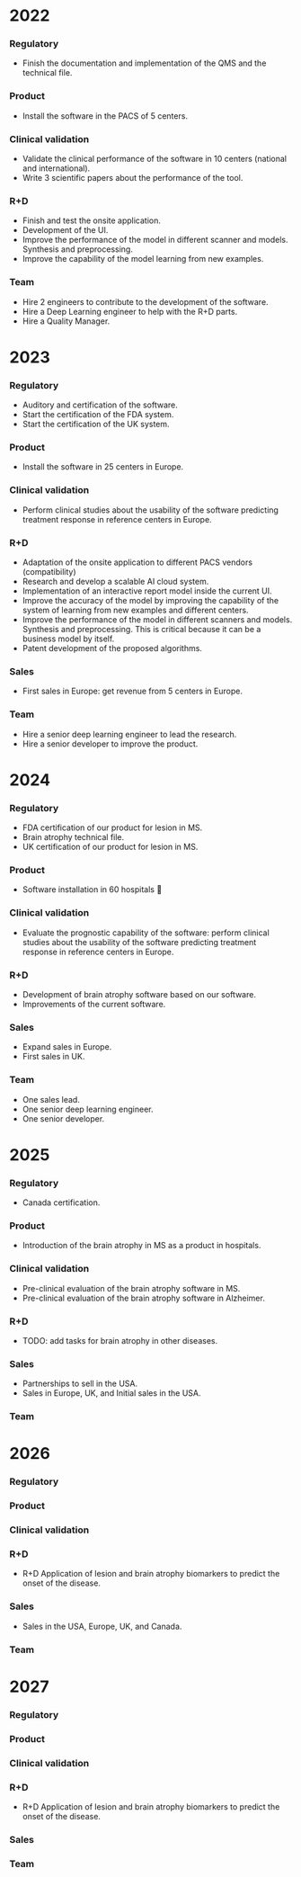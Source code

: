 # 2022

### Regulatory

-   Finish the documentation and implementation of the QMS and the technical file.

### Product

-   Install the software in the PACS of 5 centers.

### Clinical validation

-   Validate the clinical performance of the software in 10 centers (national and international).
-   Write 3 scientific papers about the performance of the tool.

### R+D

-   Finish and test the onsite application.
-   Development of the UI.
-   Improve the performance of the model in different scanner and models. Synthesis and preprocessing.
-   Improve the capability of the model learning from new examples.

### Team

-   Hire 2 engineers to contribute to the development of the software.
-   Hire a Deep Learning engineer to help with the R+D parts.
-   Hire a Quality Manager.

# 2023

### Regulatory

-   Auditory and certification of the software.
-   Start the certification of the FDA system.
-   Start the certification of the UK system.

### Product

-   Install the software in 25 centers in Europe.

### Clinical validation

-   Perform clinical studies about the usability of the software predicting treatment response in reference centers in Europe.

### R+D

-   Adaptation of the onsite application to different PACS vendors (compatibility)
-   Research and develop a scalable AI cloud system.
-   Implementation of an interactive report model inside the current UI.
-   Improve the accuracy of the model by improving the capability of the system of learning from new examples and different centers.
-   Improve the performance of the model in different scanners and models. Synthesis and preprocessing. This is critical because it can be a business model by itself.
-   Patent development of the proposed algorithms.

### Sales

-   First sales in Europe: get revenue from 5 centers in Europe.

### Team

-   Hire a senior deep learning engineer to lead the research.
-   Hire a senior developer to improve the product.

# 2024

### Regulatory

-   FDA certification of our product for lesion in MS.
-   Brain atrophy technical file.
-   UK certification of our product for lesion in MS.

### Product

-   Software installation in 60 hospitals ﻿🙂﻿

### Clinical validation

-   Evaluate the prognostic capability of the software: perform clinical studies about the usability of the software predicting treatment response in reference centers in Europe.

### R+D

-   Development of brain atrophy software based on our software.
-   Improvements of the current software.

### Sales

-   Expand sales in Europe.
-   First sales in UK.

### Team

-   One sales lead.
-   One senior deep learning engineer.
-   One senior developer.

# 2025

### Regulatory

-   Canada certification.

### Product

-   Introduction of the brain atrophy in MS as a product in hospitals.

### Clinical validation

-   Pre-clinical evaluation of the brain atrophy software in MS.
-   Pre-clinical evaluation of the brain atrophy software in Alzheimer.

### R+D

-   TODO: add tasks for brain atrophy in other diseases.

### Sales

-   Partnerships to sell in the USA.
-   Sales in Europe, UK, and Initial sales in the USA.

### Team

# 2026

### Regulatory

### Product

### Clinical validation

### R+D

-   R+D Application of lesion and brain atrophy biomarkers to predict the onset of the disease.

### Sales

-   Sales in the USA, Europe, UK, and Canada.

### Team

# 2027

### Regulatory

### Product

### Clinical validation

### R+D

-   R+D Application of lesion and brain atrophy biomarkers to predict the onset of the disease.

### Sales

### Team